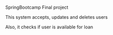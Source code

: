 SpringBootcamp Final project

This system accepts, updates and deletes users

Also, it checks if user is available for loan
